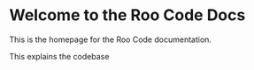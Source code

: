# Welcome to the Roo Code Docs

This is the homepage for the Roo Code documentation.

This explains the codebase